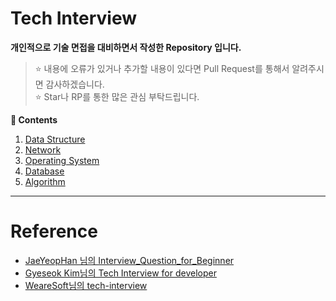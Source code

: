 # Tech Interview

**개인적으로 기술 면접을 대비하면서 작성한 Repository 입니다.**
> :star: 내용에 오류가 있거나 추가할 내용이 있다면 Pull Request를 통해서 알려주시면 감사하겠습니다.
> <br>:star: Star나 RP를 통한 많은 관심 부탁드립니다.

**:book: Contents**
1. [Data Structure](/DataStructure/)
1. [Network](/Network/)
1. [Operating System](/OS/)
1. [Database](/DB/)
1. [Algorithm](/Algorithm/)

---

# Reference
* [JaeYeopHan 님의 Interview_Question_for_Beginner](https://github.com/JaeYeopHan/Interview_Question_for_Beginner)
* [Gyeseok Kim님의 Tech Interview for developer](https://gyoogle.dev/blog/)
* [WeareSoft님의 tech-interview](https://github.com/WeareSoft/tech-interview)
